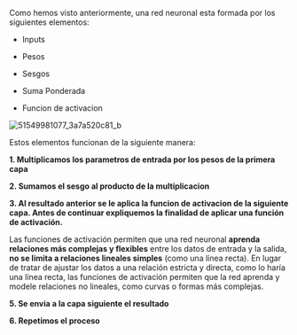 Como hemos visto anteriormente, una red neuronal esta formada por los siguientes elementos:

- Inputs

- Pesos

- Sesgos

- Suma Ponderada

- Funcion de activacion


![51549981077_3a7a520c81_b](https://github.com/ManuelMorenoNeria/NeuralNetworks/assets/114908218/da85bd68-1a55-49ce-ab79-272db89f3b5e)

Estos elementos funcionan de la siguiente manera:

**1. Multiplicamos los parametros de entrada por los pesos de la primera capa**

**2. Sumamos el sesgo al producto de la multiplicacion**

**3. Al resultado anterior se le aplica la funcion de activacion de la siguiente capa. Antes de continuar expliquemos la finalidad de aplicar una función de activación.**
     
     
  Las funciones de activación permiten que una red neuronal **aprenda relaciones más complejas y flexibles** entre los datos de entrada y la salida, **no se limita a relaciones lineales simples** (como una línea recta). En lugar de tratar de ajustar los datos a una relación estricta y directa, como lo haría una línea recta, las funciones de activación permiten que la red aprenda y modele relaciones no lineales, como curvas o formas más complejas.
     
**5. Se envia a la capa siguiente el resultado**

**6. Repetimos el proceso**
